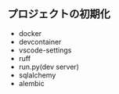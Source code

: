 ## プロジェクトの初期化

- docker
- devcontainer
- vscode-settings
- ruff
- run.py(dev server)
- sqlalchemy
- alembic